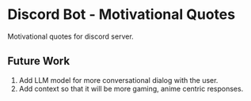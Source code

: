 
# Discord Bot - Motivational Quotes

Motivational quotes for discord server.




## Future Work

1) Add LLM model for more conversational dialog with the user.
2) Add context so that it will be more gaming, anime centric responses. 